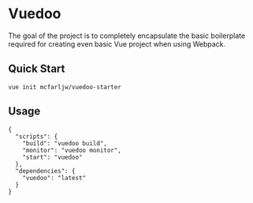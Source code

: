 # Vuedoo

The goal of the project is to completely encapsulate the basic boilerplate required for creating even basic Vue project when using Webpack.

## Quick Start

```
vue init mcfarljw/vuedoo-starter
```

## Usage

```
{
  "scripts": {
    "build": "vuedoo build",
    "monitor": "vuedoo monitor",
    "start": "vuedoo"
  },
  "dependencies": {
    "vuedoo": "latest"
  }
}
```
